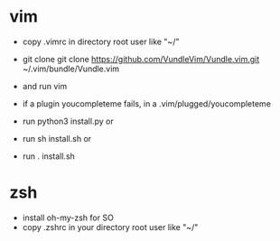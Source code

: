# vim
- copy .vimrc in directory root user like "~/"
- git clone git clone https://github.com/VundleVim/Vundle.vim.git ~/.vim/bundle/Vundle.vim

- and run vim
- if a plugin youcompleteme fails, in a .vim/plugged/youcompleteme
- run python3 install.py or
- run sh install.sh or
- run . install.sh

# zsh
- install oh-my-zsh for SO
- copy .zshrc in your directory root user like "~/"
